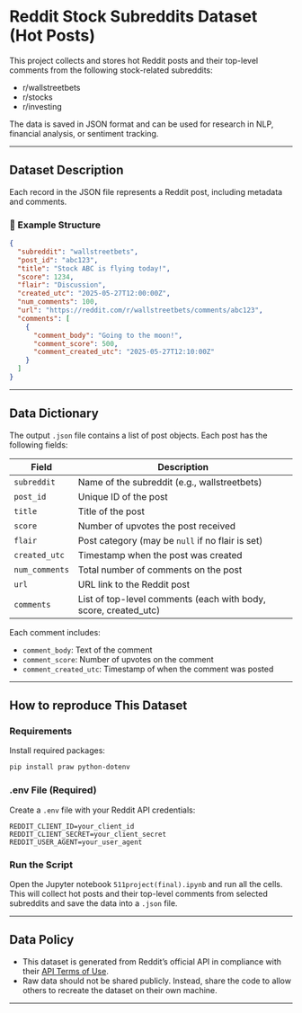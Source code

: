 
# Reddit Stock Subreddits Dataset (Hot Posts)

This project collects and stores hot Reddit posts and their top-level comments from the following stock-related subreddits:

- r/wallstreetbets
- r/stocks
- r/investing

The data is saved in JSON format and can be used for research in NLP, financial analysis, or sentiment tracking.

---

## Dataset Description

Each record in the JSON file represents a Reddit post, including metadata and comments.

### 🔹 Example Structure

```json
{
  "subreddit": "wallstreetbets",
  "post_id": "abc123",
  "title": "Stock ABC is flying today!",
  "score": 1234,
  "flair": "Discussion",
  "created_utc": "2025-05-27T12:00:00Z",
  "num_comments": 100,
  "url": "https://reddit.com/r/wallstreetbets/comments/abc123",
  "comments": [
    {
      "comment_body": "Going to the moon!",
      "comment_score": 500,
      "comment_created_utc": "2025-05-27T12:10:00Z"
    }
  ]
}
```
---

## Data Dictionary

The output `.json` file contains a list of post objects. Each post has the following fields:

| Field         | Description                                         |
|---------------|-----------------------------------------------------|
| `subreddit`   | Name of the subreddit (e.g., wallstreetbets)       |
| `post_id`     | Unique ID of the post                              |
| `title`       | Title of the post                                  |
| `score`       | Number of upvotes the post received                |
| `flair`       | Post category (may be `null` if no flair is set)   |
| `created_utc` | Timestamp when the post was created                |
| `num_comments`| Total number of comments on the post               |
| `url`         | URL link to the Reddit post                        |
| `comments`    | List of top-level comments (each with body, score, created_utc) |

Each comment includes:
- `comment_body`: Text of the comment  
- `comment_score`: Number of upvotes on the comment  
- `comment_created_utc`: Timestamp of when the comment was posted 
---

## How to reproduce This Dataset

### Requirements

Install required packages:

```bash
pip install praw python-dotenv
```

### .env File (Required)

Create a `.env` file with your Reddit API credentials:

```
REDDIT_CLIENT_ID=your_client_id
REDDIT_CLIENT_SECRET=your_client_secret
REDDIT_USER_AGENT=your_user_agent
```

### Run the Script

Open the Jupyter notebook `511project(final).ipynb` and run all the cells. This will collect hot posts and their top-level comments from selected subreddits and save the data into a `.json` file.

---

## Data Policy

- This dataset is generated from Reddit’s official API in compliance with their [API Terms of Use](https://redditinc.com/policies/data-api-terms).
- Raw data should not be shared publicly. Instead, share the code to allow others to recreate the dataset on their own machine.

---
